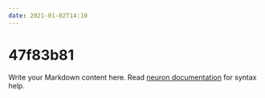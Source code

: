 ```yaml
---
date: 2021-01-02T14:10
---
```


# 47f83b81

Write your Markdown content here. Read [neuron documentation](https://neuron.zettel.page/2011404.html) for syntax help.

